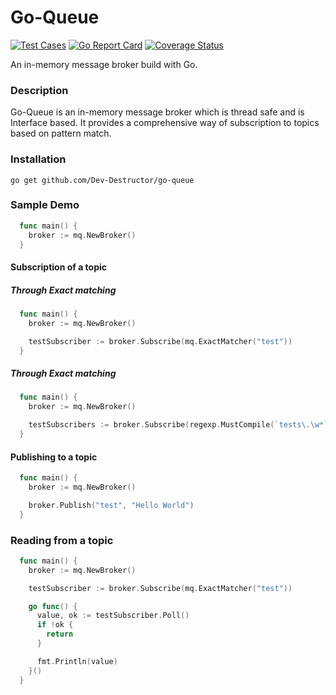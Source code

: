 # Go-Queue

[![Test Cases](https://github.com/Dev-Destructor/go-queue/actions/workflows/ci.yaml/badge.svg)](https://github.com/Dev-Destructor/go-queue/actions/workflows/ci.yaml)
[![Go Report Card](https://goreportcard.com/badge/github.com/Dev-Destructor/go-queue)](https://goreportcard.com/report/github.com/Dev-Destructor/go-queue)
[![Coverage Status](https://coveralls.io/github/Dev-Destructor/go-queue/badge.svg?branch=master)](https://coveralls.io/github/Dev-Destructor/go-queue?branch=master)

An in-memory message broker build with Go.

### Description

Go-Queue is an in-memory message broker which is thread safe and is Interface based. It provides a comprehensive way of subscription to topics based on pattern match.

### Installation

```shell
go get github.com/Dev-Destructor/go-queue
```

### Sample Demo

```go
  func main() {
    broker := mq.NewBroker()
  }
```

#### Subscription of a topic

##### Through Exact matching

```go
  func main() {
    broker := mq.NewBroker()

    testSubscriber := broker.Subscribe(mq.ExactMatcher("test"))
  }
```

##### Through Exact matching

```go
  func main() {
    broker := mq.NewBroker()

    testSubscribers := broker.Subscribe(regexp.MustCompile(`tests\.\w*`))
  }
```

#### Publishing to a topic

```go
  func main() {
    broker := mq.NewBroker()

    broker.Publish("test", "Hello World")
  }
```

### Reading from a topic

```go
  func main() {
    broker := mq.NewBroker()

    testSubscriber := broker.Subscribe(mq.ExactMatcher("test"))

    go func() {
      value, ok := testSubscriber.Poll()
      if !ok {
        return
      }

      fmt.Println(value)
    }()
  }
```
